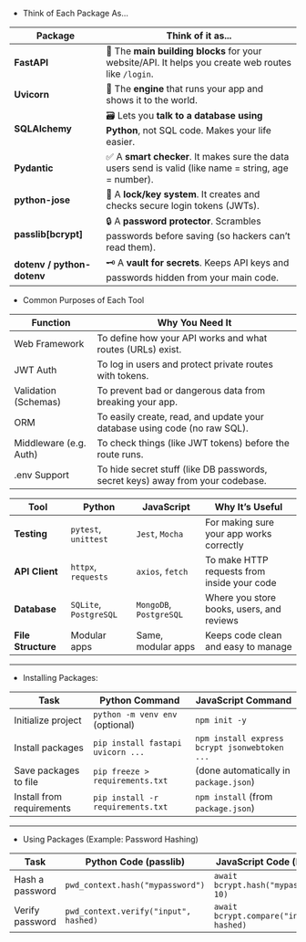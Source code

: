 - Think of Each Package As...

| **Package**                | **Think of it as...**                                                                                 |
| -------------------------- | ----------------------------------------------------------------------------------------------------- |
| **FastAPI**                | 🧱 The **main building blocks** for your website/API. It helps you create web routes like `/login`.   |
| **Uvicorn**                | 🚗 The **engine** that runs your app and shows it to the world.                                       |
| **SQLAlchemy**             | 🗃️ Lets you **talk to a database using Python**, not SQL code. Makes your life easier.               |
| **Pydantic**               | ✅ A **smart checker**. It makes sure the data users send is valid (like name = string, age = number). |
| **python-jose**            | 🔐 A **lock/key system**. It creates and checks secure login tokens (JWTs).                           |
| **passlib\[bcrypt]**       | 🔒 A **password protector**. Scrambles passwords before saving (so hackers can’t read them).          |
| **dotenv / python-dotenv** | 🗝️ A **vault for secrets**. Keeps API keys and passwords hidden from your main code.                 |


- Common Purposes of Each Tool

| **Function**           | **Why You Need It**                                                            |
| ---------------------- | ------------------------------------------------------------------------------ |
| Web Framework          | To define how your API works and what routes (URLs) exist.                     |
| JWT Auth               | To log in users and protect private routes with tokens.                        |
| Validation (Schemas)   | To prevent bad or dangerous data from breaking your app.                       |
| ORM                    | To easily create, read, and update your database using code (no raw SQL).      |
| Middleware (e.g. Auth) | To check things (like JWT tokens) before the route runs.                       |
| .env Support           | To hide secret stuff (like DB passwords, secret keys) away from your codebase. |



| **Tool**           | **Python**             | **JavaScript**          | **Why It’s Useful**                         |
| ------------------ | ---------------------- | ----------------------- | ------------------------------------------- |
| **Testing**        | `pytest`, `unittest`   | `Jest`, `Mocha`         | For making sure your app works correctly    |
| **API Client**     | `httpx`, `requests`    | `axios`, `fetch`        | To make HTTP requests from inside your code |
| **Database**       | `SQLite`, `PostgreSQL` | `MongoDB`, `PostgreSQL` | Where you store books, users, and reviews   |
| **File Structure** | Modular apps           | Same, modular apps      | Keeps code clean and easy to manage         |

---

- Installing Packages:

| **Task**                  | **Python Command**                | **JavaScript Command**                        |
| ------------------------- | --------------------------------- | --------------------------------------------- |
| Initialize project        | `python -m venv env` (optional)   | `npm init -y`                                 |
| Install packages          | `pip install fastapi uvicorn ...` | `npm install express bcrypt jsonwebtoken ...` |
| Save packages to file     | `pip freeze > requirements.txt`   | (done automatically in `package.json`)        |
| Install from requirements | `pip install -r requirements.txt` | `npm install` (from `package.json`)           |

---

- Using Packages (Example: Password Hashing)

| **Task**        | **Python Code (passlib)**             | **JavaScript Code (bcrypt)**            |
| --------------- | ------------------------------------- | --------------------------------------- |
| Hash a password | `pwd_context.hash("mypassword")`      | `await bcrypt.hash("mypassword", 10)`   |
| Verify password | `pwd_context.verify("input", hashed)` | `await bcrypt.compare("input", hashed)` |

